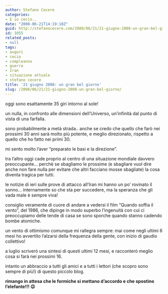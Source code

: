 ```yaml
---
author: Stefano Cecere
categories:
- E io cecio..
date: "2008-06-21T14:19:10Z"
guid: http://stefanocecere.com/2008/06/21/21-giugno-2008-un-gran-bel-giorno/
id: 1055
related_posts:
- null
tags:
- auguri
- cecio
- compleanno
- guerra
- Iran
- situazione attuale
- stefano cecere
title: '21 giugno 2008: un gran bel giorno'
slug: /2008/06/21/21-giugno-2008-un-gran-bel-giorno/
---
```


oggi sono esattamente 35 giri intorno al sole!

un nulla, in confronto alle dimensioni dell&#8217;Universo, un&#8217;infinità dal punto di vista di una farfalla.

sono probabilmente a metà strada.. anche se credo che quello che farò nei prossimi 30 anni sarà molto più potente, e meglio direzionato, rispetto a quello che ho fatto nei primi 30.

mi sento molto l&#8217;aver &#8220;preparato le basi e la direzione&#8221;.

tra l&#8217;altro oggi cade proprio al centro di una situazione mondiale davvero preoccupante&#8230; perchè se sbagliamo le prossime (e sbagliare vuol dire anche non fare nulla per evitare che altri facciano mosse sbagliate) la cosa diventa tragica per tutti.

le notizie di ieri sulle prove di attacco all&#8217;Iran mi hanno un po&#8217; rovinato il sonno&#8230; internamente so che sta per succedere, ma la speranza che gli vada male è sempre viva!

consiglio veramente di cuore di andare a vedersi il film &#8220;Quando soffia il vento&#8221;, del 1986, che dipinge in modo superbo l&#8217;ingenuità con cui ci preoccupiamo delle tende di casa se sono sporche quando stanno cadendo bombe atomiche.

un vento di ottimismo comunque mi rallegra sempre: mai come negli ultimi 6 mesi ho avvertito l&#8217;alzarsi della frequenza della gente, con inizio di gaudio collettivo!

a luglio scriverò una sintesi di questi ultimi 12 mesi, e racconterò meglio cosa si farà nei prossimi 16.

intanto un abbraccio a tutti gli amici e a tutti i lettori (che scopro sono sempre di più!) di questo piccolo blog.
  
**rimango in attesa che le formiche si mettano d&#8217;accordo e che spostino l&#8217;elefante!!! 😉**